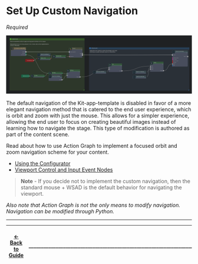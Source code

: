 # Set Up Custom Navigation

*Required*

<img src="../images/customNav.png" width="900">

The default navigation of the Kit-app-template is disabled in favor of a more elegant navigation method that is catered to the end user experience, which is orbit and zoom with just the mouse. This allows for a simpler experience, allowing the end user to focus on creating beautiful images instead of learning how to navigate the stage. This type of modification is authored as part of the content scene.

Read about how to use Action Graph to implement a focused orbit and zoom navigation scheme for your content. 

* [Using the Configurator](https://docs.omniverse.nvidia.com/auto-config/latest/build-config-functions/using-the-configurator.html)   
* [Viewport Control and Input Event Nodes](https://docs.omniverse.nvidia.com/auto-config/latest/build-config-functions/viewport-control.html)

 > **Note** \- If you decide not to implement the custom navigation, then the standard mouse \+ WSAD is the default behavior for navigating the viewport.

*Also note that Action Graph is not the only means to modify navigation. Navigation can be modified through Python.*

----
| [&larr; Back to Guide](../README.md) |___________________________________________________________________________  | [Next (Messaging for Web Based Front End) &rarr;](./messaging_web.md)|
|-------------------------------|--|---------------------------------------------|